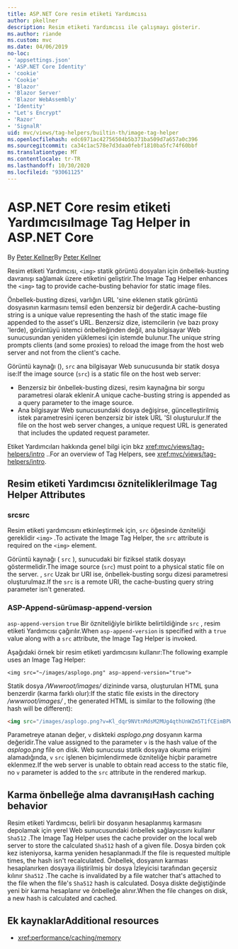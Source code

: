 ```yaml
---
title: ASP.NET Core resim etiketi Yardımcısı
author: pkellner
description: Resim etiketi Yardımcısı ile çalışmayı gösterir.
ms.author: riande
ms.custom: mvc
ms.date: 04/06/2019
no-loc:
- 'appsettings.json'
- 'ASP.NET Core Identity'
- 'cookie'
- 'Cookie'
- 'Blazor'
- 'Blazor Server'
- 'Blazor WebAssembly'
- 'Identity'
- "Let's Encrypt"
- 'Razor'
- 'SignalR'
uid: mvc/views/tag-helpers/builtin-th/image-tag-helper
ms.openlocfilehash: edc6971ac42756504b5b371ba509d7a657a0c396
ms.sourcegitcommit: ca34c1ac578e7d3daa0febf1810ba5fc74f60bbf
ms.translationtype: MT
ms.contentlocale: tr-TR
ms.lasthandoff: 10/30/2020
ms.locfileid: "93061125"
---
```

# <a name="image-tag-helper-in-aspnet-core"></a><span data-ttu-id="bd038-103">ASP.NET Core resim etiketi Yardımcısı</span><span class="sxs-lookup"><span data-stu-id="bd038-103">Image Tag Helper in ASP.NET Core</span></span>

<span data-ttu-id="bd038-104">By [Peter Kellner](https://peterkellner.net)</span><span class="sxs-lookup"><span data-stu-id="bd038-104">By [Peter Kellner](https://peterkellner.net)</span></span>

<span data-ttu-id="bd038-105">Resim etiketi Yardımcısı, `<img>` statik görüntü dosyaları için önbellek-busting davranışı sağlamak üzere etiketini geliştirir.</span><span class="sxs-lookup"><span data-stu-id="bd038-105">The Image Tag Helper enhances the `<img>` tag to provide cache-busting behavior for static image files.</span></span>

<span data-ttu-id="bd038-106">Önbellek-busting dizesi, varlığın URL 'sine eklenen statik görüntü dosyasının karmasını temsil eden benzersiz bir değerdir.</span><span class="sxs-lookup"><span data-stu-id="bd038-106">A cache-busting string is a unique value representing the hash of the static image file appended to the asset's URL.</span></span> <span data-ttu-id="bd038-107">Benzersiz dize, istemcilerin (ve bazı proxy 'lerde), görüntüyü istemci önbelleğinden değil, ana bilgisayar Web sunucusundan yeniden yüklemesi için istemde bulunur.</span><span class="sxs-lookup"><span data-stu-id="bd038-107">The unique string prompts clients (and some proxies) to reload the image from the host web server and not from the client's cache.</span></span>

<span data-ttu-id="bd038-108">Görüntü kaynağı (), `src` ana bilgisayar Web sunucusunda bir statik dosya ise:</span><span class="sxs-lookup"><span data-stu-id="bd038-108">If the image source (`src`) is a static file on the host web server:</span></span>

* <span data-ttu-id="bd038-109">Benzersiz bir önbellek-busting dizesi, resim kaynağına bir sorgu parametresi olarak eklenir.</span><span class="sxs-lookup"><span data-stu-id="bd038-109">A unique cache-busting string is appended as a query parameter to the image source.</span></span>
* <span data-ttu-id="bd038-110">Ana bilgisayar Web sunucusundaki dosya değişirse, güncelleştirilmiş istek parametresini içeren benzersiz bir istek URL 'SI oluşturulur.</span><span class="sxs-lookup"><span data-stu-id="bd038-110">If the file on the host web server changes, a unique request URL is generated that includes the updated request parameter.</span></span>

<span data-ttu-id="bd038-111">Etiket Yardımcıları hakkında genel bilgi için bkz <xref:mvc/views/tag-helpers/intro> ..</span><span class="sxs-lookup"><span data-stu-id="bd038-111">For an overview of Tag Helpers, see <xref:mvc/views/tag-helpers/intro>.</span></span>

## <a name="image-tag-helper-attributes"></a><span data-ttu-id="bd038-112">Resim etiketi Yardımcısı öznitelikleri</span><span class="sxs-lookup"><span data-stu-id="bd038-112">Image Tag Helper Attributes</span></span>

### <a name="src"></a><span data-ttu-id="bd038-113">src</span><span class="sxs-lookup"><span data-stu-id="bd038-113">src</span></span>

<span data-ttu-id="bd038-114">Resim etiketi yardımcısını etkinleştirmek için, `src` öğesinde özniteliği gereklidir `<img>` .</span><span class="sxs-lookup"><span data-stu-id="bd038-114">To activate the Image Tag Helper, the `src` attribute is required on the `<img>` element.</span></span>

<span data-ttu-id="bd038-115">Görüntü kaynağı ( `src` ), sunucudaki bir fiziksel statik dosyayı göstermelidir.</span><span class="sxs-lookup"><span data-stu-id="bd038-115">The image source (`src`) must point to a physical static file on the server.</span></span> <span data-ttu-id="bd038-116">, `src` Uzak bır URI ise, önbellek-busting sorgu dizesi parametresi oluşturulmaz.</span><span class="sxs-lookup"><span data-stu-id="bd038-116">If the `src` is a remote URI, the cache-busting query string parameter isn't generated.</span></span>

### <a name="asp-append-version"></a><span data-ttu-id="bd038-117">ASP-Append-sürüm</span><span class="sxs-lookup"><span data-stu-id="bd038-117">asp-append-version</span></span>

<span data-ttu-id="bd038-118">`asp-append-version` `true` Bir özniteliğiyle birlikte belirtildiğinde `src` , resim etiketi Yardımcısı çağırılır.</span><span class="sxs-lookup"><span data-stu-id="bd038-118">When `asp-append-version` is specified with a `true` value along with a `src` attribute, the Image Tag Helper is invoked.</span></span>

<span data-ttu-id="bd038-119">Aşağıdaki örnek bir resim etiketi yardımcısını kullanır:</span><span class="sxs-lookup"><span data-stu-id="bd038-119">The following example uses an Image Tag Helper:</span></span>

```cshtml
<img src="~/images/asplogo.png" asp-append-version="true">
```

<span data-ttu-id="bd038-120">Statik dosya */Wwwroot/images/* dizininde varsa, oluşturulan HTML şuna benzerdir (karma farklı olur):</span><span class="sxs-lookup"><span data-stu-id="bd038-120">If the static file exists in the directory */wwwroot/images/* , the generated HTML is similar to the following (the hash will be different):</span></span>

```html
<img src="/images/asplogo.png?v=Kl_dqr9NVtnMdsM2MUg4qthUnWZm5T1fCEimBPWDNgM">
```

<span data-ttu-id="bd038-121">Parametreye atanan değer, `v` diskteki *asplogo.png* dosyanın karma değeridir.</span><span class="sxs-lookup"><span data-stu-id="bd038-121">The value assigned to the parameter `v` is the hash value of the *asplogo.png* file on disk.</span></span> <span data-ttu-id="bd038-122">Web sunucusu statik dosyaya okuma erişimi alamadığında, `v` `src` işlenen biçimlendirmede özniteliğe hiçbir parametre eklenmez.</span><span class="sxs-lookup"><span data-stu-id="bd038-122">If the web server is unable to obtain read access to the static file, no `v` parameter is added to the `src` attribute in the rendered markup.</span></span>

## <a name="hash-caching-behavior"></a><span data-ttu-id="bd038-123">Karma önbelleğe alma davranışı</span><span class="sxs-lookup"><span data-stu-id="bd038-123">Hash caching behavior</span></span>

<span data-ttu-id="bd038-124">Resim etiketi Yardımcısı, belirli bir dosyanın hesaplanmış karmasını depolamak için yerel Web sunucusundaki önbellek sağlayıcısını kullanır `Sha512` .</span><span class="sxs-lookup"><span data-stu-id="bd038-124">The Image Tag Helper uses the cache provider on the local web server to store the calculated `Sha512` hash of a given file.</span></span> <span data-ttu-id="bd038-125">Dosya birden çok kez isteniyorsa, karma yeniden hesaplanmadı.</span><span class="sxs-lookup"><span data-stu-id="bd038-125">If the file is requested multiple times, the hash isn't recalculated.</span></span> <span data-ttu-id="bd038-126">Önbellek, dosyanın karması hesaplanırken dosyaya iliştirilmiş bir dosya İzleyicisi tarafından geçersiz kılınır `Sha512` .</span><span class="sxs-lookup"><span data-stu-id="bd038-126">The cache is invalidated by a file watcher that's attached to the file when the file's `Sha512` hash is calculated.</span></span> <span data-ttu-id="bd038-127">Dosya diskte değiştiğinde yeni bir karma hesaplanır ve önbelleğe alınır.</span><span class="sxs-lookup"><span data-stu-id="bd038-127">When the file changes on disk, a new hash is calculated and cached.</span></span>

## <a name="additional-resources"></a><span data-ttu-id="bd038-128">Ek kaynaklar</span><span class="sxs-lookup"><span data-stu-id="bd038-128">Additional resources</span></span>

* <xref:performance/caching/memory>
